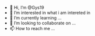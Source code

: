 - 👋 Hi, I’m @Gys19
- 👀 I’m interested in what i am intereted in
- 🌱 I’m currently learning ...
- 💞️ I’m looking to collaborate on ...
- 📫 How to reach me ...

<!---
Gys19/Gys19 is a ✨ special ✨ repository because its `README.md` (this file) appears on your GitHub profile.
You can click the Preview link to take a look at your changes.
--->

